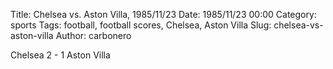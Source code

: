 Title: Chelsea vs. Aston Villa, 1985/11/23
Date: 1985/11/23 00:00
Category: sports
Tags: football, football scores, Chelsea, Aston Villa
Slug: chelsea-vs-aston-villa
Author: carbonero


Chelsea 2 - 1 Aston Villa
